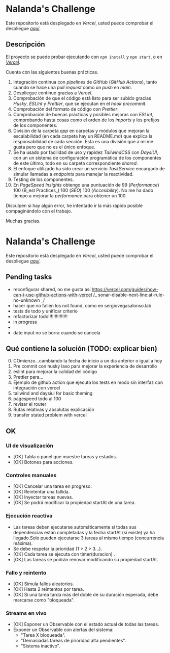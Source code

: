 # Nalanda's Challenge

Este repositorio está desplegado en _Vercel_, usted puede comprobar el despliegue _[aquí](https://nalanda-challenge.vercel.app/)_.

## Descripción

El proyecto se puede probar ejecutando con ```npm install``` y ```npm start```, o en _[Vercel](https://nalanda-challenge.vercel.app/)_.

Cuenta con las siguientes buenas prácticas.

1. Integración continua con _pipelines_ de _GitHub_ (_GitHub Actions_), tanto cuando se hace una _pull request_ como un _push_ en _main_.
2. Despliegue continuo gracias a _Vercel_.
3. Comprobación de que el código está listo para ser subido gracias _Husky_, _ESLInt_ y _Prettier_, que se ejecutan en el _hook_ _precommit_.
4. Comprobación del formato de código con _Prettier_.
5. Comprobación de buenas prácticas y posibles mejoras con _ESLint_, comprobando hasta cosas como el orden de los _imports_ y los prefijos de los componentes.
6. División de la carpeta _app_ en carpetas y módulos que mejoran la escalabilidad (en cada carpeta hay un README.md) que explica la responsabilidad de cada sección. 
Esta es una división que a mí me gusta pero que no es el único enfoque.
7. Se ha usado por facilidad de uso y rapidez _TailwindCSS_ con _DaysiUI_, con un un sistema de configuración programática de los componentes de este último, todo en su carpeta correspondiente _shared_.
8. El enfoque utilizado ha sido crear un servicio _TaskService_ encargado de simular llamadas a _endpoints_ para manejar la reactividad.
9. Testing de los componentes.
10. En _PageSpeed Insights_ obtengo una puntuación de 99 (_Performance_) 100 (B_est Practices_) 100 (_SEO_) 100 (_Accesibility_). No me ha dado tiempo a mejorar la _performance_ para obtener un 100.

Disculpen si hay algún error, he intentado ir la más rápido posible compaginándolo con el trabajo.

Muchas gracias.






# Nalanda's Challenge

Este repositorio está desplegado en _Vercel_, usted puede comprobar el despliegue _[aquí](https://nalanda-challenge.vercel.app/)_.

## Pending tasks

* reconfigurar shared, no me gusta así
https://vercel.com/guides/how-can-i-use-github-actions-with-vercel
/_ sonar-disable-next-line:at-rule-no-unknown _/
* hacer que no fallen los not found, como en sergiovegasalonso.lab
* tests de todo y unificar criterio
* refactorizar todo!!!!!!!!!!!!!!!
* in progress
* <!-- TODO: Replace with nlnd-date-input -->
* date input no se borra cuando se cancela

## Qué contiene la solución (TODO: explicar bien)

0. COmienzo...cambiando la fecha de inicio a un día anterior o igual a hoy
1. Pre commit con husky laxo para mejorar la experiencia de desarrollo
2. eslint para mejorar la calidad del código
3. Prettier para...
4. Ejemplo de github action que ejecuta los tests en modo sin interfaz con integración con vercel
5. tailwind and daysiui for basic theming
6. pagespeed todo al 100
7. revisar el router
8. Rutas relativas y absolutas explicación
9. transfer stated problem with vercel

## OK

### UI de visualización

* [OK] Tabla o panel que muestre tareas y estados.
* [OK] Botones para acciones.

### Controles manuales

* [OK] Cancelar una tarea en progreso.
* [OK] Reintentar una fallida.
* [OK] Inyectar tareas nuevas.
* [OK] Se podrá modificar la propiedad startAt de una tarea.

### Ejecución reactiva
 * Las tareas deben ejecutarse automáticamente si todas sus
dependencias están completadas y la fecha startAt (si existe) ya ha
llegado.Solo pueden ejecutarse 3 tareas al mismo tiempo (concurrencia
máxima).
* Se debe respetar la prioridad (1 > 2 > 3…).
* [OK] Cada tarea se ejecuta con timer(duracion) .
* [OK] Las tareas se podrán renovar modificando su propiedad startAt.

###  Fallo y reintento

* [OK] Simula fallos aleatorios.
* [OK] Hasta 2 reintentos por tarea.
* [OK] Si una tarea tarda más del doble de su duración esperada, debe
marcarse como "bloqueada".

### Streams en vivo

* [OK] Exponer un Observable con el estado actual de todas las tareas.
* Exponer un Observable con alertas del sistema:
  * "Tarea X bloqueada".
  * "Demasiadas tareas de prioridad alta pendientes".
  * "Sistema inactivo".
